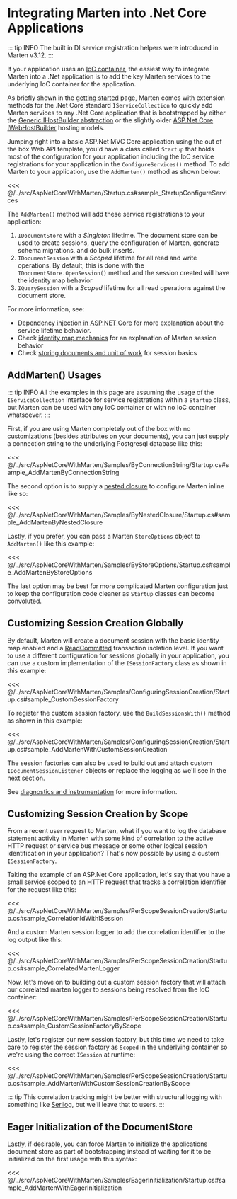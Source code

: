 # Integrating Marten into .Net Core Applications

::: tip INFO
The built in DI service registration helpers were introduced in Marten v3.12.
:::

If your application uses an [IoC container](https://en.wikipedia.org/wiki/Inversion_of_control),
the easiest way to integrate Marten into a .Net application is to add the key Marten services to
the underlying IoC container for the application.

As briefly shown in the [getting started](/guide/) page, Marten comes with extension methods
for the .Net Core standard `IServiceCollection` to quickly add Marten services to any .Net Core application that is bootstrapped by
either the [Generic IHostBuilder abstraction](https://docs.microsoft.com/en-us/aspnet/core/fundamentals/host/generic-host?view=aspnetcore-3.1) or the slightly older [ASP.Net Core IWebHostBuilder](https://docs.microsoft.com/en-us/dotnet/api/microsoft.aspnetcore.hosting.iwebhostbuilder?view=aspnetcore-3.1)
hosting models.

Jumping right into a basic ASP.Net MVC Core application using the out of the box Web API template, you'd have a class called `Startup` that holds most of the configuration for your application including
the IoC service registrations for your application in the `ConfigureServices()` method. To add Marten
to your application, use the `AddMarten()` method as shown below:

<<< @/../src/AspNetCoreWithMarten/Startup.cs#sample_StartupConfigureServices

The `AddMarten()` method will add these service registrations to your application:

1. `IDocumentStore` with a *Singleton* lifetime. The document store can be used to create sessions, query the configuration of Marten, generate schema migrations, and do bulk inserts.
1. `IDocumentSession` with a *Scoped* lifetime for all read and write operations. By default, this is done with the `IDocumentStore.OpenSession()` method and the session created will have the identity map behavior
1. `IQuerySession` with a *Scoped* lifetime for all read operations against the document store.

For more information, see:

* [Dependency injection in ASP.NET Core](https://docs.microsoft.com/en-us/aspnet/core/fundamentals/dependency-injection?view=aspnetcore-3.1) for more explanation about the service lifetime behavior.
* Check [identity map mechanics](/guide/documents/advanced/identity-map) for an explanation of Marten session behavior
* Check [storing documents and unit of work](/guide/documents/basics/persisting) for session basics

## AddMarten() Usages

::: tip INFO
All the examples in this page are assuming the usage of the `IServiceCollection` interface for service
registrations within a `Startup` class, but Marten can be used with any IoC container or with no IoC container whatsoever.
:::

First, if you are using Marten completely out of the box with no customizations (besides attributes on your documents), you can just supply a connection string to the underlying Postgresql database like this:

<<< @/../src/AspNetCoreWithMarten/Samples/ByConnectionString/Startup.cs#sample_AddMartenByConnectionString

The second option is to supply a [nested closure](https://martinfowler.com/dslCatalog/nestedClosure.html) to configure Marten inline like so:

<<< @/../src/AspNetCoreWithMarten/Samples/ByNestedClosure/Startup.cs#sample_AddMartenByNestedClosure

Lastly, if you prefer, you can pass a Marten `StoreOptions` object to `AddMarten()` like this example:

<<< @/../src/AspNetCoreWithMarten/Samples/ByStoreOptions/Startup.cs#sample_AddMartenByStoreOptions

The last option may be best for more complicated Marten configuration just to keep the configuration code cleaner as `Startup` classes can become convoluted.


## Customizing Session Creation Globally

By default, Marten will create a document session with the basic identity map enabled and a [ReadCommitted](https://docs.microsoft.com/en-us/dotnet/api/system.transactions.isolationlevel?view=netcore-3.1) transaction isolation level. If you want to use a different configuration for sessions globally in your application, you can use a custom implementation of the `ISessionFactory` class
as shown in this example:

<<< @/../src/AspNetCoreWithMarten/Samples/ConfiguringSessionCreation/Startup.cs#sample_CustomSessionFactory

To register the custom session factory, use the `BuildSessionsWith()` method as shown in this example:

<<< @/../src/AspNetCoreWithMarten/Samples/ConfiguringSessionCreation/Startup.cs#sample_AddMartenWithCustomSessionCreation

The session factories can also be used to build out and attach custom `IDocumentSessionListener` objects or replace the logging as we'll see in the next section.

See [diagnostics and instrumentation](/guide/documents/diagnostics) for more information.

## Customizing Session Creation by Scope

From a recent user request to Marten, what if you want to log the database statement activity in Marten with some kind of correlation to the active HTTP request or service bus message or some other logical
session identification in your application? That's now possible by using a custom `ISessionFactory`.

Taking the example of an ASP.Net Core application, let's say that you have a small service scoped to an HTTP request that tracks a correlation identifier for the request like this:

<<< @/../src/AspNetCoreWithMarten/Samples/PerScopeSessionCreation/Startup.cs#sample_CorrelationIdWithISession

And a custom Marten session logger to add the correlation identifier to the log output like this:

<<< @/../src/AspNetCoreWithMarten/Samples/PerScopeSessionCreation/Startup.cs#sample_CorrelatedMartenLogger

Now, let's move on to building out a custom session factory that will attach our correlated marten logger to sessions being resolved from the IoC container:

<<< @/../src/AspNetCoreWithMarten/Samples/PerScopeSessionCreation/Startup.cs#sample_CustomSessionFactoryByScope

Lastly, let's register our new session factory, but this time we need to take care to register the session factory as `Scoped` in the underlying container so we're using the correct `ISession` at runtime:

<<< @/../src/AspNetCoreWithMarten/Samples/PerScopeSessionCreation/Startup.cs#sample_AddMartenWithCustomSessionCreationByScope

::: tip
This correlation tracking might be better with structural logging with something like [Serilog](https://serilog.net), but we'll leave that to users.
:::

## Eager Initialization of the DocumentStore

Lastly, if desirable, you can force Marten to initialize the applications document store as part of bootstrapping instead of waiting for it to be initialized on the first usage with this syntax:

<<< @/../src/AspNetCoreWithMarten/Samples/EagerInitialization/Startup.cs#sample_AddMartenWithEagerInitialization
